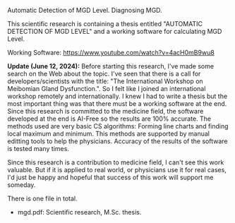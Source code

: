 Automatic Detection of MGD Level. Diagnosing MGD.

This scientific research is containing a thesis entitled "AUTOMATIC DETECTION OF MGD LEVEL" and a working software for calculating MGD Level.

Working Software: https://www.youtube.com/watch?v=4acH0mB9wu8

**Update (June 12, 2024):**
Before starting this research, I've made some search on the Web about the topic. I've seen that there is a call for developers/scientists with the title: "The International Workshop on Meibomian Gland Dysfunction.". So I felt like I joined an international workshop remotely and internationally. I knew I had to write a thesis but the most important thing was that there must be a working software at the end. Since this research is committed to the medicine field, the software developed at the end is AI-Free so the results are 100% accurate. The methods used are very basic CS algorithms: Forming line charts and finding local maximum and minimum. This methods are supported by manual editting tools to help the physicians. Accuracy of the results of the software is tested many times.  

Since this research is a contribution to medicine field, I can't see this work valuable. But if it is applied to real world, or physicians use it for real cases, I'd just be happy and hopeful that success of this work will support me someday.

There is one file in total.
* mgd.pdf: Scientific research, M.Sc. thesis.
